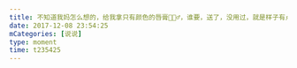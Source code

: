 ```yaml
---
title: 不知道我妈怎么想的，给我拿只有颜色的唇膏🤷🏻‍♂️，谁要，送了，没用过，就是样子有点丑🤦🏻‍♂️
date: 2017-12-08 23:54:25
mCategories: [说说]
type: moment
time: t235425
---
```


<div id="pics-20171208235425"></div>

<script src="/lib/moment/pics.js"></script>
<script>
var data = [
    {"link": "2017-12-08_000000.jpeg", "type": "shuoshuo"},
    {"link": "2017-12-08_000001.jpeg", "type": "shuoshuo"}
];
picsRender(data, "pics-20171208235425");
</script>
